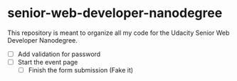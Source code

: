 # senior-web-developer-nanodegree
This repository is meant to organize all my code for the Udacity Senior Web Developer Nanodegree.


- [ ] Add validation for password
- [ ] Start the event page
  - [ ] Finish the form submission (Fake it)
